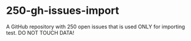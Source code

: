 # 250-gh-issues-import
A GitHub repository with 250 open issues that is used ONLY for importing test. DO NOT TOUCH DATA!
